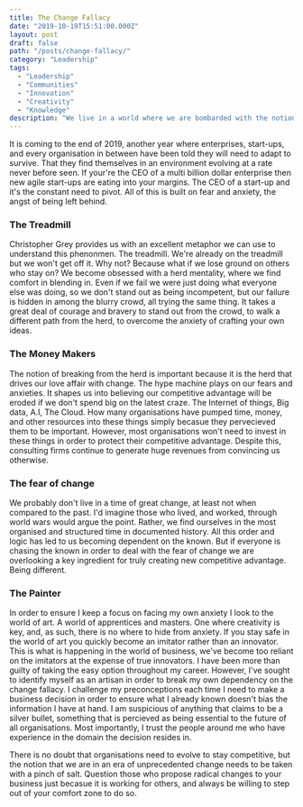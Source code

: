 ```yaml
---
title: The Change Fallacy
date: "2019-10-19T15:51:00.000Z"
layout: post
draft: false
path: "/posts/change-fallacy/"
category: "Leadership"
tags:
  - "Leadership"
  - "Communities"
  - "Innovation"
  - "Creativity"
  - "Knowledge"
description: "We live in a world where we are bombarded with the notion that we live in an era of unprecedented change. That we must constantly evolve to survive. But who does this percieved need for constant diversification really benefit?"
---
```


It is coming to the end of 2019, another year where enterprises, start-ups, and every organisation in between have been told they will need to adapt to survive. That they find themselves in an environment evolving at a rate never before seen. If your're the CEO of a multi billion dollar enterprise then new agile start-ups are eating into your margins. The CEO of a start-up and it's the constant need to pivot. All of this is built on fear and anxiety, the angst of being left behind. 

### The Treadmill

Christopher Grey provides us with an excellent metaphor we can use to understand this phenonmen. The treadmill. We're already on the treadmill but we won't get off it. Why not? Because what if we lose ground on others who stay on? We become obsessed with a herd mentality, where we find comfort in blending in. Even if we fail we were just doing what everyone else was doing, so we don't stand out as being incompetent, but our failure is hidden in among the blurry crowd, all trying the same thing. It takes a great deal of courage and bravery to stand out from the crowd, to walk a different path from the herd, to overcome the anxiety of crafting your own ideas.

### The Money Makers

The notion of breaking from the herd is important because it is the herd that drives our love affair with change. The hype machine plays on our fears and anxieties. It shapes us into believing our competitive advantage will be eroded if we don't spend big on the latest craze. The Internet of things, Big data, A.I, The Cloud. How many organisations have pumped time, money, and other resources into these things simply becasue they pervecieved them to be important. However, most organisations won't need to invest in these things in order to protect their competitive advantage. Despite this, consulting firms continue to generate huge revenues from convincing us otherwise.

### The fear of change

We probably don't live in a time of great change, at least not when compared to the past. I'd imagine those who lived, and worked, through world wars would argue the point. Rather, we find ourselves in the most organised and structured time in documented history. All this order and logic has led to us becoming dependent on the known. But if everyone is chasing the known in order to deal with the fear of change we are overlooking a key ingredient for truly creating new competitive advantage. Being different.

### The Painter

In order to ensure I keep a focus on facing my own anxiety I look to the world of art. A world of apprentices and masters. One where creativity is key, and, as such, there is no where to hide from anxiety. If you stay safe in the world of art you quickly become an imitator rather than an innovator. This is what is happening in the world of business, we've become too reliant on the imitators at the expense of true innovators. I have been more than guilty of taking the easy option throughout my career. However, I've sought to identify myself as an artisan in order to break my own dependency on the change fallacy. I challenge my preconceptions each time I need to make a business decision in order to ensure what I already known doesn't bias the information I have at hand. I am suspicious of anything that claims to be a silver bullet, something that is percieved as being essential to the future of all organisations. Most importantly, I trust the people around me who have experience in the domain the decision resides in. 

There is no doubt that organisations need to evolve to stay competitive, but the notion that we are in an era of unprecedented change needs to be taken with a pinch of salt. Question those who propose radical changes to your business just becasue it is working for others, and always be willing to step out of your comfort zone to do so.
